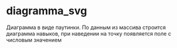 # diagramma_svg

Диаграмма в виде паутинки. По данным из массива строится диаграмма навыков, при наведении на точку появляется поле с числовым значением

